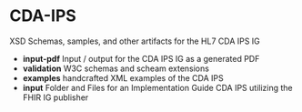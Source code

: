 # CDA-IPS
XSD Schemas, samples, and other artifacts for the HL7 CDA IPS IG

- **input-pdf** Input / output for the CDA IPS IG as a generated PDF 
- **validation** W3C schemas and scheam extensions
- **examples** handcrafted XML examples of the CDA IPS
- **input** Folder and Files for an Implementation Guide CDA IPS utilizing the FHIR IG publisher
